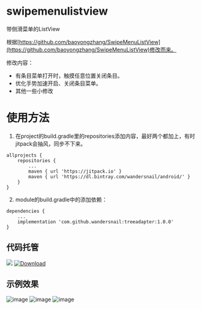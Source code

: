 # swipemenulistview
带侧滑菜单的ListView

根据[https://github.com/baoyongzhang/SwipeMenuListView](https://github.com/baoyongzhang/SwipeMenuListView)修改而来。

修改内容：

- 有条目菜单打开时，触摸任意位置关闭条目。
- 优化手势加速开启、关闭条目菜单。
- 其他一些小修改

# 使用方法

1. 在project的build.gradle里的repositories添加内容，最好两个都加上，有时jitpack会抽风，同步不下来。
```
allprojects {
	repositories {
		...
		maven { url 'https://jitpack.io' }
		maven { url 'https://dl.bintray.com/wandersnail/android/' }
	}
}
```
2. module的build.gradle中的添加依赖：
```
dependencies {
	...
	implementation 'com.github.wandersnail:treeadapter:1.0.0'
}
```

## 代码托管
[![](https://jitpack.io/v/wandersnail/swipemenulistview.svg)](https://jitpack.io/#wandersnail/swipemenulistview)
[![Download](https://api.bintray.com/packages/wandersnail/android/swipemenulistview/images/download.svg) ](https://bintray.com/wandersnail/android/swipemenulistview/_latestVersion)

## 示例效果
![image](https://github.com/wandersnail/swipemenulistview/blob/master/screenshot/device-2018-05-27-191134.png)
![image](https://github.com/wandersnail/swipemenulistview/blob/master/screenshot/device-2018-05-27-191220.png)
![image](https://github.com/wandersnail/swipemenulistview/blob/master/screenshot/device-2018-05-27-191233.png)